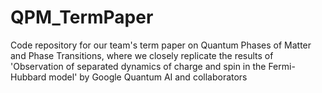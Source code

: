 # QPM_TermPaper
Code repository for our team's term paper on Quantum Phases of Matter and Phase Transitions, where we closely replicate the results of 'Observation of separated dynamics of charge and spin in the Fermi-Hubbard model' by Google Quantum AI and collaborators
